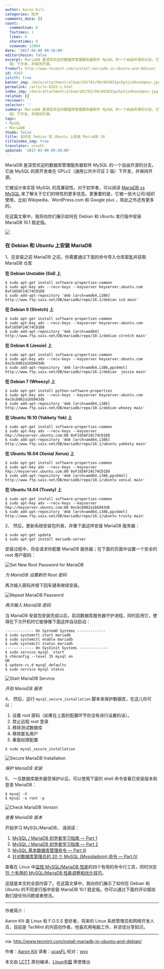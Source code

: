 ```yaml
---
author: Aaron Kili
categories: 技术
comments_data: []
count:
  commentnum: 0
  favtimes: 1
  likes: 0
  sharetimes: 0
  viewnum: 12984
date: '2017-03-09 09:38:00'
editorchoice: false
excerpt: MariaDB 是深受欢迎的数据库管理服务器软件 MySQL 的一个自由开源的分支。它由 MySQL 的原开发者在 GPLv2（通用公共许可证 2
  版）下开发，并保持开源。
fromurl: http://www.tecmint.com/install-mariadb-in-ubuntu-and-debian/
id: 8283
islctt: true
banner_img: /data/attachment/album/201703/09/093831px5p3jo36oa3qmxv.jpg
permalink: /article-8283-1.html
index_img: /data/attachment/album/201703/09/093831px5p3jo36oa3qmxv.jpg.thumb.jpg
related: []
reviewer: ''
selector: ''
summary: MariaDB 是深受欢迎的数据库管理服务器软件 MySQL 的一个自由开源的分支。它由 MySQL 的原开发者在 GPLv2（通用公共许可证 2
  版）下开发，并保持开源。
tags:
- MySQL
- MariaDB
thumb: false
title: 如何在 Debian 和 Ubuntu 上安装 MariaDB 10
titleindex_img: true
translator: ucasFL
updated: '2017-03-09 09:38:00'
---
```


MariaDB 是深受欢迎的数据库管理服务器软件 MySQL 的一个自由开源的分支。它由 MySQL 的原开发者在 GPLv2（通用公共许可证 2 版）下开发，并保持开源。


它被设计来实现 MySQL 的高兼容性。对于初学者，可以阅读 [MariaDB vs MySQL](https://mariadb.com/kb/en/mariadb/mariadb-vs-mysql-features/) 来了解关于它们的特性的更多信息。更重要的是，它被一些大公司/组织使用，比如 Wikipedia、WordPress.com 和 Google plus ，除此之外还有更多的。


在这篇文章中，我将向你们展示如何在 Debian 和 Ubuntu 发行版中安装 MariaDB 10.1 稳定版。


![](/data/attachment/album/201703/09/093831px5p3jo36oa3qmxv.jpg)


### 在 Debian 和 Ubuntu 上安装 MariaDB


1、在安装之前 MariaDB 之前，你需要通过下面的命令导入仓库密匙并获取 MariaDB 仓库


**在 Debian Unstable (Sid) 上**



```
$ sudo apt-get install software-properties-common
$ sudo apt-key adv --recv-keys --keyserver keyserver.ubuntu.com 0xF1656F24C74CD1D8
$ sudo add-apt-repository 'deb [arch=amd64,i386] http://www.ftp.saix.net/DB/mariadb/repo/10.1/debian sid main'

```

**在 Debian 9 (Stretch) 上**



```
$ sudo apt-get install software-properties-common
$ sudo apt-key adv --recv-keys --keyserver keyserver.ubuntu.com 0xF1656F24C74CD1D8
$ sudo add-apt-repository 'deb [arch=amd64] http://www.ftp.saix.net/DB/mariadb/repo/10.1/debian stretch main'

```

**在 Debian 8 (Jessie) 上**



```
$ sudo apt-get install software-properties-common
$ sudo apt-key adv --recv-keys --keyserver keyserver.ubuntu.com 0xcbcb082a1bb943db
$ sudo add-apt-repository 'deb [arch=amd64,i386,ppc64el] http://www.ftp.saix.net/DB/mariadb/repo/10.1/debian  jessie main'

```

**在 Debian 7 (Wheezy) 上**



```
$ sudo apt-get install python-software-properties
$ sudo apt-key adv --recv-keys --keyserver keyserver.ubuntu.com 0xcbcb082a1bb943db
$ sudo add-apt-repository 'deb [arch=amd64,i386] http://www.ftp.saix.net/DB/mariadb/repo/10.1/debian wheezy main'

```

**在 Ubuntu 16.10 (Yakkety Yak) 上**



```
$ sudo apt-get install software-properties-common
$ sudo apt-key adv --recv-keys --keyserver hkp://keyserver.ubuntu.com:80 0xF1656F24C74CD1D8
$ sudo add-apt-repository 'deb [arch=amd64,i386] http://www.ftp.saix.net/DB/mariadb/repo/10.1/ubuntu yakkety main'

```

**在 Ubuntu 16.04 (Xenial Xerus) 上**



```
$ sudo apt-get install software-properties-common
$ sudo apt-key adv --recv-keys --keyserver hkp://keyserver.ubuntu.com:80 0xF1656F24C74CD1D8
$ sudo add-apt-repository 'deb [arch=amd64,i386,ppc64el] http://www.ftp.saix.net/DB/mariadb/repo/10.1/ubuntu xenial main'

```

**在 Ubuntu 14.04 (Trusty) 上**



```
$ sudo apt-get install software-properties-common
$ sudo apt-key adv --recv-keys --keyserver hkp://keyserver.ubuntu.com:80 0xcbcb082a1bb943db
$ sudo add-apt-repository 'deb [arch=amd64,i386,ppc64el] http://www.ftp.saix.net/DB/mariadb/repo/10.1/ubuntu trusty main'

```

2、 然后，更新系统安装包列表，并像下面这样安装 MariaDB 服务器：



```
$ sudo apt-get update
$ sudo apt-get install mariadb-server

```

安装过程中，将会请求你配置 MariaDB 服务器；在下面的页面中设置一个安全的 root 用户密码：


![Set New Root Password for MariaDB](/data/attachment/album/201703/09/093844ye4nfvn99p784bby.png)


*为 MariaDB 设置新的 Root 密码*


再次输入密码并按下回车键来继续安装。


![Repeat MariaDB Password](/data/attachment/album/201703/09/093844zpl8njiaz81xp1w9.png)


*再次输入 MariaDB 密码*


当 MariaDB 安装包安装完成以后，启动数据库服务器守护进程，同时启用它，使得在下次开机时它能够像下面这样自动启动：



```
------------- On SystemD Systems -------------
$ sudo systemctl start mariadb
$ sudo systemctl enable mariadb
$ sudo systemctl status mariadb
------------- On SysVinit Systems -------------
$ sudo service mysql  start
$ chkconfig --level 35 mysql on
OR
$ update-rc.d mysql defaults
$ sudo service mysql status

```

![Start MariaDB Service](/data/attachment/album/201703/09/093845kol9io39rlmpp3lo.png)


*开启 MariaDB 服务*


4、 然后，运行 `mysql_secure_installation` 脚本来保护数据库，在这儿你可以：


1. 设置 root 密码（如果在上面的配置环节你没有进行设置的话）。
2. 禁止远程 root 登录
3. 移除测试数据库
4. 移除匿名用户
5. 重载权限配置



```
$ sudo mysql_secure_installation

```

![Secure MariaDB Installation](/data/attachment/album/201703/09/093845i2ixc3yxec3mc522.png)


*保护 MariaDB 安装*


5、 一旦数据库服务器受保护以后，可以使用下面的 shell 命令查看已安装版本和登录 MariaDB：



```
$ mysql -V
$ mysql -u root -p

```

![Check MariaDB Version](/data/attachment/album/201703/09/093846n2g0jy5g2pkuadwe.png)


*查看 MariaDB 版本*


开始学习 MySQL/MariaDB， 请阅读：


1. [MySQL / MariaDB 初学者学习指南 — Part 1](http://www.tecmint.com/learn-mysql-mariadb-for-beginners/)
2. [MySQL / MariaDB 初学者学习指南 — Part 2](http://www.tecmint.com/learn-mysql-mariadb-advance-functions-sql-queries/)
3. [MySQL 基本数据库管理命令 — Part III](http://www.tecmint.com/gliding-through-database-mysql-in-a-nutshell-part-i/)
4. [针对数据库管理员的 20 个 MySQL (Mysqladmin) 命令 — Part IV](http://www.tecmint.com/mysqladmin-commands-for-database-administration-in-linux/)


查看在 Linux 中[监控 MySQL/MariaDB 性能](http://www.tecmint.com/mysql-performance-monitoring/)的四个有用的命令行工具，同时浏览 [15 个有用的 MySQL/MariaDB 性能调整和优化技巧](http://www.tecmint.com/mysql-mariadb-performance-tuning-and-optimization/)。


这就是本文的全部内容了。在这篇文章中，我向你们展示了如何在 Debian 和 Ubuntu 的不同发行版中安装 MariaDB 10.1 稳定版。你可以通过下面的评论框给我们提任何问题或者想法。




---


作者简介：


Aaron Kili 是 Linux 和 F.O.S.S 爱好者，将来的 Linux 系统管理员和网络开发人员，目前是 TecMint 的内容创作者，他喜欢用电脑工作，并坚信分享知识。




---


via: <http://www.tecmint.com/install-mariadb-in-ubuntu-and-debian/>


作者：[Aaron Kili](http://www.tecmint.com/author/aaronkili/) 译者：[ucasFL](https://github.com/ucasFL) 校对：[wxy](https://github.com/wxy)


本文由 [LCTT](https://github.com/LCTT/TranslateProject) 原创编译，[Linux中国](https://linux.cn/) 荣誉推出